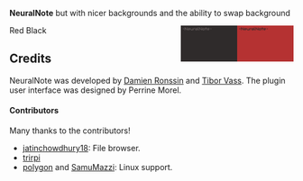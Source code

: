 **NeuralNote** but with nicer backgrounds and the ability to swap background

Red <img style="float: right;" src="NeuralNote/Assets/background2.png" width="100" />
Black <img style="float: right;" src="NeuralNote/Assets/background3.png" width="100" />

## Credits

NeuralNote was developed by [Damien Ronssin](https://github.com/DamRsn) and [Tibor Vass](https://github.com/tiborvass).
The plugin user interface was designed by Perrine Morel.

#### Contributors

Many thanks to the contributors!

- [jatinchowdhury18](https://github.com/jatinchowdhury18): File browser.
- [trirpi](https://github.com/trirpi)
- [polygon](https://github.com/polygon) and [SamuMazzi](https://github.com/SamuMazzi): Linux support.
